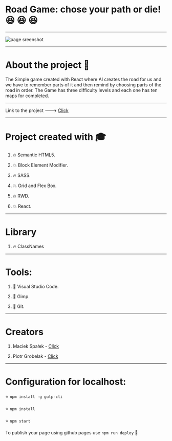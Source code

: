 # Road Game: chose your path or die! :laughing: :laughing: :laughing:
***
![page sreenshot](https://maciekspalek.github.io/RoadGame/cover.png)
***

# About the project :rocket:
The Simple game created with React where AI creates the road for us and we have to remember parts of it and then remind by choosing parts of the road in order. The Game has three difficulty levels and each one has ten maps for completed.

***
Link to the project ---> [Click](https://maciekspalek.github.io/RoadGame/)
***
# Project created with :mortar_board:
1. :fire: Semantic HTML5.

2. :boom: Block Element Modifier.

3. :fire: SASS.

3. :boom: Grid and Flex Box.

4. :fire: RWD.

5. :boom: React.

***
# Library
1. :fire: ClassNames
***
# Tools:
1. :muscle: Visual Studio Code.

2. :muscle: Gimp.

3. :muscle: Git.

***
# Creators

1. Maciek Spałek -  [Click](https://github.com/MaciejSpalek)

2. Piotr Grobelak -  [Click](https://github.com/PiotrGrobelak)

***
# Configuration for localhost:

:star: `npm install -g gulp-cli`

:star: `npm install`

:star: `npm start`

To publish your page using github pages use `npm run deploy` :star2: